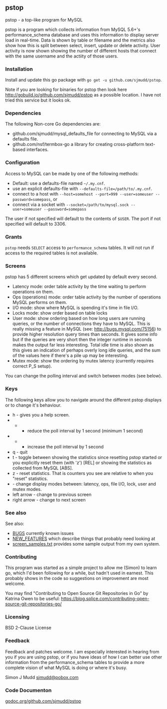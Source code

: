 ## pstop

pstop - a top-like program for MySQL

pstop is a program which collects information from MySQL 5.6+'s
performance_schema database and uses this information to display
server load in real-time. Data is shown by table or filename and
the metrics also show how this is split between select, insert,
update or delete activity.  User activity is now shown showing the
number of different hosts that connect with the same username and
the actiity of those users.

### Installation

Install and update this go package with `go get -u github.com/sjmudd/pstop`.

Note if you are looking for binaries for pstop then look here
http://gobuild.io/github.com/sjmudd/pstop as a possible location.
I have not tried this service but it looks ok.

### Dependencies

The following Non-core Go dependencies are:
* github.com/sjmudd/mysql_defaults_file for connecting to MySQL via
a defaults file.
* github.com/nsf/termbox-go a library for creating cross-platform
text-based interfaces.

### Configuration

Access to MySQL can be made by one of the following methods:
* Default: use a defaults-file named `~/.my.cnf`.
* use an explicit defaults-file with `--defaults-file=/path/to/.my.cnf`.
* connect to a host with `--host=somehost --port=999 --user=someuser --password=somepass`, or
* connect via a socket with `--socket=/path/to/mysql.sock --user=someuser --password=somepass`

The user if not specified will default to the contents of `$USER`.
The port if not specified will default to 3306.

### Grants

`pstop` needs `SELECT` access to `performance_schema` tables. It
will not run if access to the required tables is not available.

### Screens

pstop has 5 different screens which get updated by default every second.
* Latency mode: order table activity by the time waiting to perform operations on them.
* Ops (operations) mode: order table activity by the number of operations MySQL performs on them.
* I/O mode: show where MySQL is spending it's time in file I/O.
* Locks mode: show order based on table locks
* User mode: show ordering based on how long users are running
queries, or the number of connections they have to MySQL. This is
really missing a feature in MySQL (see: http://bugs.mysql.com/75156)
to provide higher resolution query times than seconds. It gives
some info but if the queries are very short then the integer runtime
in seconds makes the output far less interesting. Total idle time is also
shown as this gives an indication of perhaps overly long idle queries,
and the sum of the values here if there's a pile up may be interesting.
* Mutex mode: show the ordering by mutex latency (currently requires correct P_S setup).

You can change the polling interval and switch between modes (see below).

### Keys

The following keys allow you to navigate around the different pstop displays or to change it's behaviour.

* h - gives you a help screen.
* - - reduce the poll interval by 1 second (minimum 1 second)
* + - increase the poll interval by 1 second
* q - quit
* t - toggle between showing the statistics since resetting pstop started or you explicitly reset them (with 'z') [REL] or showing the statistics as collected from MySQL [ABS].
* z - reset statistics. That is counters you see are relative to when you "reset" statistics.
* <tab> - change display modes between: latency, ops, file I/O, lock, user and mutex modes.
* left arrow - change to previous screen
* right arrow - change to next screen

### See also

See also:
* [BUGS](https://github.com/sjmudd/pstop/blob/master/BUGS) currently known issues
* [NEW_FEATURES](https://github.com/sjmudd/pstop/blob/master/NEW_FEATURES) which describe things that probably need looking at
* [screen_samples.txt](https://github.com/sjmudd/pstop/blob/master/screen_samples.txt) provides some sample output from my own system.

### Contributing

This program was started as a simple project to allow me (Simon) to learn
go, which I'd been following for a while, but hadn't used in earnest.
This probably shows in the code so suggestions on improvement are
most welcome.

You may find "Contributing to Open Source Git Repositories in Go"
by Katrina Owen to be useful:
https://blog.splice.com/contributing-open-source-git-repositories-go/

### Licensing

BSD 2-Clause License

### Feedback

Feedback and patches welcome. I am especially interested in hearing
from you if you are using pstop, or if you have ideas of how I can
better use other information from the performance_schema tables to
provide a more complete vision of what MySQL is doing or where it's
busy.

Simon J Mudd
<sjmudd@pobox.com>

### Code Documenton
[godoc.org/github.com/sjmudd/pstop](http://godoc.org/github.com/sjmudd/pstop)
